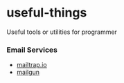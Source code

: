 # useful-things 
Useful tools or utilities for programmer

### Email Services
* [mailtrap.io](https://mailtrap.io/)
* [mailgun](https://www.mailgun.com/)


